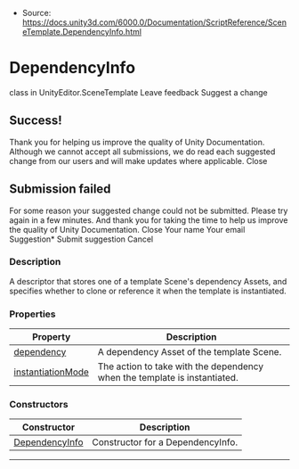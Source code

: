 * Source: https://docs.unity3d.com/6000.0/Documentation/ScriptReference/SceneTemplate.DependencyInfo.html

# DependencyInfo
class in UnityEditor.SceneTemplate
Leave feedback
Suggest a change
## Success!
Thank you for helping us improve the quality of Unity Documentation. Although we cannot accept all submissions, we do read each suggested change from our users and will make updates where applicable.
Close
## Submission failed
For some reason your suggested change could not be submitted. Please <a>try again</a> in a few minutes. And thank you for taking the time to help us improve the quality of Unity Documentation.
Close
Your name Your email Suggestion* Submit suggestion
Cancel
### Description
A descriptor that stores one of a template Scene's dependency Assets, and specifies whether to clone or reference it when the template is instantiated.
### Properties
Property | Description  
---|---  
[dependency](https://docs.unity3d.com/6000.0/Documentation/ScriptReference/SceneTemplate.DependencyInfo-dependency.html) | A dependency Asset of the template Scene.  
[instantiationMode](https://docs.unity3d.com/6000.0/Documentation/ScriptReference/SceneTemplate.DependencyInfo-instantiationMode.html) | The action to take with the dependency when the template is instantiated.  
### Constructors
Constructor | Description  
---|---  
[DependencyInfo](https://docs.unity3d.com/6000.0/Documentation/ScriptReference/SceneTemplate.DependencyInfo-ctor.html) | Constructor for a DependencyInfo.  
* * *
